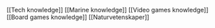 [[Tech knowledge]]
[[Marine knowledge]]
[[Video games knowledge]]
[[Board games knowledge]]
[[Naturvetenskaper]]

